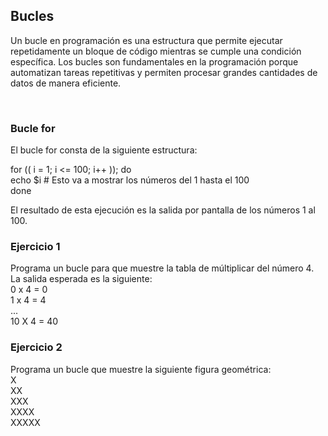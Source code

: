 <h2> Bucles </h2>

Un bucle en programación es una estructura que permite ejecutar repetidamente un bloque de código mientras se cumple una condición específica. Los bucles son fundamentales en la programación porque automatizan tareas repetitivas y permiten procesar grandes cantidades de datos de manera eficiente.

</br>

<h3> Bucle for </h3>

El bucle for consta de la siguiente estructura:

for (( i = 1; i <= 100; i++ )); do </br>
    echo $i # Esto va a mostrar los números del 1 hasta el 100 </br>
done </br>

El resultado de esta ejecución es la salida por pantalla de los números 1 al 100. </br>

<h3> Ejercicio 1 </h3>
Programa un bucle para que muestre la tabla de múltiplicar del número 4. La salida esperada es la siguiente: </br>
0 x 4 = 0 </br>
1 x 4 = 4 </br>
... </br>
10 X 4 = 40 </br>

<h3> Ejercicio 2 </h3>
Programa un bucle que muestre la siguiente figura geométrica: </br>
X </br>
XX </br>
XXX </br>
XXXX </br>
XXXXX </br>

